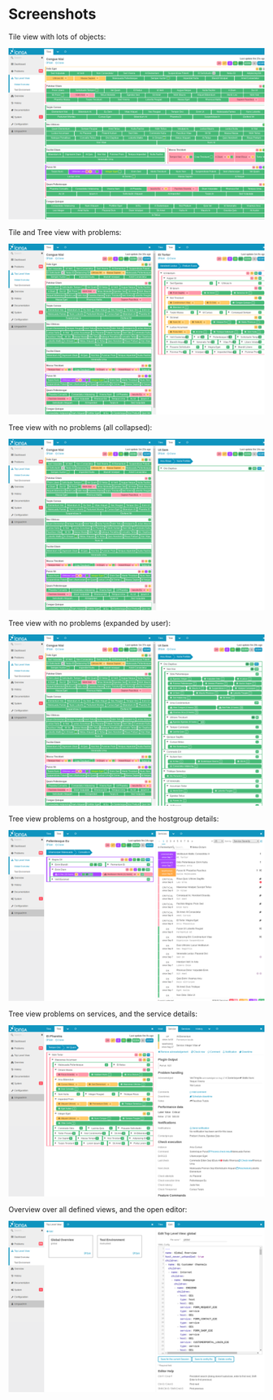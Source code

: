 Screenshots
===========

Tile view with lots of objects:

![](screenshots/tiles.png)

Tile and Tree view with problems:

![](screenshots/tiles-tree-problems.png)

Tree view with no problems (all collapsed):

![](screenshots/tiles-tree-noproblems.png)

Tree view with no problems (expanded by user):

![](screenshots/tiles-tree-noproblems-expanded.png)

Tree view problems on a hostgroup, and the hostgroup details:

![](screenshots/tree-hostgroup.png)

Tree view problems on services, and the service details:

![](screenshots/tree-service.png)

Overview over all defined views, and the open editor:

![](screenshots/overview-and-editor.png)
